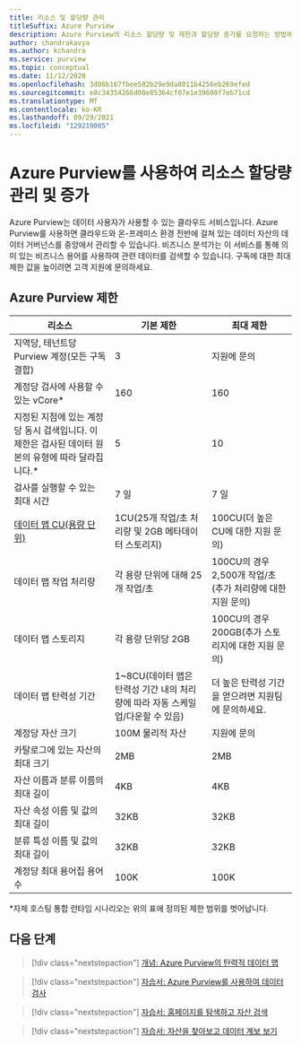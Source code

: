 ```yaml
---
title: 리소스 및 할당량 관리
titleSuffix: Azure Purview
description: Azure Purview의 리소스 할당량 및 제한과 할당량 증가를 요청하는 방법에 대해 자세히 알아봅니다.
author: chandrakavya
ms.author: kchandra
ms.service: purview
ms.topic: conceptual
ms.date: 11/12/2020
ms.openlocfilehash: 3d86b167fbee582b29e9da8011b4256eb269efed
ms.sourcegitcommit: e8c34354266d00e85364cf07e1e39600f7eb71cd
ms.translationtype: MT
ms.contentlocale: ko-KR
ms.lasthandoff: 09/29/2021
ms.locfileid: "129219005"
---
```

# <a name="manage-and-increase-quotas-for-resources-with-azure-purview"></a>Azure Purview를 사용하여 리소스 할당량 관리 및 증가
 
Azure Purview는 데이터 사용자가 사용할 수 있는 클라우드 서비스입니다. Azure Purview를 사용하면 클라우드와 온-프레미스 환경 전반에 걸쳐 있는 데이터 자산의 데이터 거버넌스를 중앙에서 관리할 수 있습니다. 비즈니스 분석가는 이 서비스를 통해 의미 있는 비즈니스 용어를 사용하여 관련 데이터를 검색할 수 있습니다. 구독에 대한 최대 제한 값을 높이려면 고객 지원에 문의하세요.
 
## <a name="azure-purview-limits"></a>Azure Purview 제한
 
|**리소스**|  **기본 제한**  |**최대 제한**|
|---|---|---|
|지역당, 테넌트당 Purview 계정(모든 구독 결합)|3|지원에 문의|
|계정당 검사에 사용할 수 있는 vCore*|160|160|
|지정된 지점에 있는 계정당 동시 검색입니다. 이 제한은 검사된 데이터 원본의 유형에 따라 달라집니다.*|5 | 10 |
|검사를 실행할 수 있는 최대 시간|7 일|7 일|
|[데이터 맵 CU(용량 단위)](concept-elastic-data-map.md) |1CU(25개 작업/초 처리량 및 2GB 메타데이터 스토리지) | 100CU(더 높은 CU에 대한 지원 문의)|
|데이터 맵 작업 처리량 |각 용량 단위에 대해 25개 작업/초 | 100CU의 경우 2,500개 작업/초(추가 처리량에 대한 지원 문의)| 
|데이터 맵 스토리지 |각 용량 단위당 2GB | 100CU의 경우 200GB(추가 스토리지에 대한 지원 문의) |
|데이터 맵 탄력성 기간 | 1~8CU(데이터 맵은 탄력성 기간 내의 처리량에 따라 자동 스케일 업/다운할 수 있음) | 더 높은 탄력성 기간을 얻으려면 지원팀에 문의하세요. |
|계정당 자산 크기|100M 물리적 자산 |지원에 문의|
|카탈로그에 있는 자산의 최대 크기|2MB|2MB|
|자산 이름과 분류 이름의 최대 길이|4KB|4KB|
|자산 속성 이름 및 값의 최대 길이|32KB|32KB|
|분류 특성 이름 및 값의 최대 길이|32KB|32KB|
|계정당 최대 용어집 용어 수|100K|100K|
 
*자체 호스팅 통합 런타임 시나리오는 위의 표에 정의된 제한 범위를 벗어납니다. 
 
## <a name="next-steps"></a>다음 단계
 
> [!div class="nextstepaction"]
>[개념: Azure Purview의 탄력적 데이터 맵](concept-elastic-data-map.md)

> [!div class="nextstepaction"]
>[자습서: Azure Purview를 사용하여 데이터 검사](tutorial-scan-data.md)

> [!div class="nextstepaction"]
>[자습서: 홈페이지를 탐색하고 자산 검색](tutorial-asset-search.md)

> [!div class="nextstepaction"]
>[자습서: 자산을 찾아보고 데이터 계보 보기](tutorial-browse-and-view-lineage.md)
